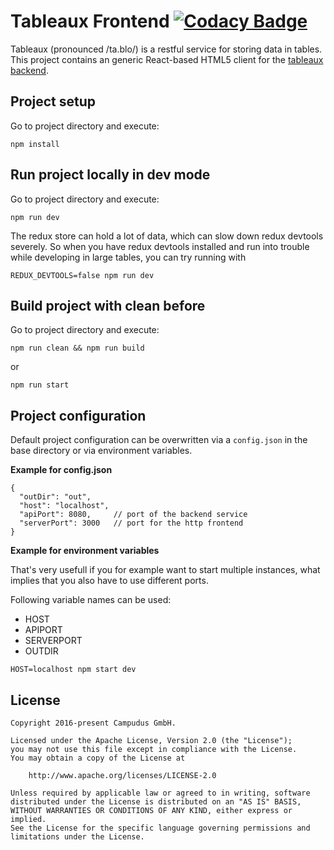 # Tableaux Frontend [![Codacy Badge](https://api.codacy.com/project/badge/Grade/f0d9aa2ca53f415f91d355ed713ae405)](https://www.codacy.com/app/Campudus/tableaux-frontend?utm_source=github.com&amp;utm_medium=referral&amp;utm_content=campudus/tableaux-frontend&amp;utm_campaign=Badge_Grade)

Tableaux (pronounced /ta.blo/) is a restful service for storing data
in tables. This project contains an generic React-based HTML5 client
for the [tableaux backend](https://github.com/campudus/tableaux).

## Project setup
Go to project directory and execute:

    npm install

## Run project locally in dev mode
Go to project directory and execute:

    npm run dev

The redux store can hold a lot of data, which can slow down redux
devtools severely. So when you have redux devtools installed and run
into trouble while developing in large tables, you can try running
with

    REDUX_DEVTOOLS=false npm run dev

## Build project with clean before
Go to project directory and execute:

    npm run clean && npm run build

or

    npm run start

## Project configuration
Default project configuration can be overwritten via a `config.json`
in the base directory or via environment variables.

**Example for config.json**

```
{
  "outDir": "out",
  "host": "localhost",
  "apiPort": 8080,     // port of the backend service
  "serverPort": 3000   // port for the http frontend
}
```

**Example for environment variables**

That's very usefull if you for example want to start multiple
instances, what implies that you also have to use different ports.

Following variable names can be used:

- HOST
- APIPORT
- SERVERPORT
- OUTDIR

```
HOST=localhost npm start dev
```

## License

    Copyright 2016-present Campudus GmbH.

    Licensed under the Apache License, Version 2.0 (the "License");
    you may not use this file except in compliance with the License.
    You may obtain a copy of the License at

        http://www.apache.org/licenses/LICENSE-2.0

    Unless required by applicable law or agreed to in writing, software
    distributed under the License is distributed on an "AS IS" BASIS,
    WITHOUT WARRANTIES OR CONDITIONS OF ANY KIND, either express or implied.
    See the License for the specific language governing permissions and
    limitations under the License.
